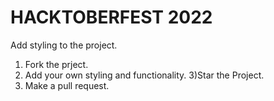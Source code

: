  # HACKTOBERFEST 2022
 Add styling to the project.
 
 1) Fork the prject.
 2) Add your own styling and functionality.
 3)Star the Project.
 4) Make a pull request.
